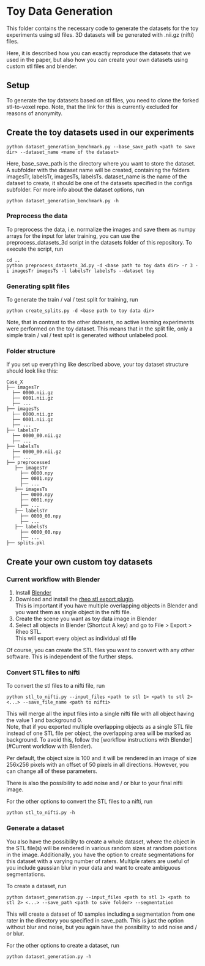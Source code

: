 # Toy Data Generation
This folder contains the necessary code to generate the datasets for the toy experiments using stl files.
3D datasets will be generated with .nii.gz (nifti) files. 

Here, it is described how you can exactly reproduce the datasets that we used in the paper, but also how you can create
your own datasets using custom stl files and blender.

## Setup

To generate the toy datasets based on stl files, you need to clone the forked stl-to-voxel repo.
Note, that the link for this is currently excluded for reasons of anonymity.

## Create the toy datasets used in our experiments

```
python dataset_generation_benchmark.py --base_save_path <path to save dir> --dataset_name <name of the dataset>
```

Here, base_save_path is the directory where you want to store the dataset. A subfolder with the dataset name will be 
created, containing the folders imagesTr, labelsTr, imagesTs, labelsTs. dataset_name is the name of the dataset to 
create, it should be one of the datasets specified in the configs subfolder. For more info about the dataset options, 
run 

```
python dataset_generation_benchmark.py -h
```

### Preprocess the data

To preprocess the data, i.e. normalize the images and save them as numpy arrays for the input for later training, 
you can use the preprocess_datasets_3d script in the datasets folder of this repository. To execute the script, run

```
cd ..
python preprocess_datasets_3d.py -d <base path to toy data dir> -r 3 -i imagesTr imagesTs -l labelsTr labelsTs --dataset toy
```

### Generating split files

To generate the train / val / test split for training, run

```
python create_splits.py -d <base path to toy data dir>
```

Note, that in contrast to the other datasets, no active learning experiments were performed on the toy dataset.
This means that in the split file, only a simple train / val / test split is generated without unlabeled pool.

### Folder structure

If you set up everything like described above, your toy dataset structure should look like this:

    Case_X
    ├── imagesTr
      ├── 0000.nii.gz
      ├── 0001.nii.gz
      ├── ...
    ├── imagesTs
      ├── 0000.nii.gz
      ├── 0001.nii.gz
      ├── ...
    ├── labelsTr
      ├── 0000_00.nii.gz
      ├── ...
    ├── labelsTs
      ├── 0000_00.nii.gz
      ├── ...
    ├── preprocessed
       ├── imagesTr
         ├── 0000.npy
         ├── 0001.npy
         ├── ...
       ├── imagesTs
         ├── 0000.npy
         ├── 0001.npy
         ├── ...
       ├── labelsTr
         ├── 0000_00.npy
         ├── ...
       ├── labelsTs
         ├── 0000_00.npy
         ├── ...
    ├── splits.pkl

## Create your own custom toy datasets

### Current workflow with Blender

1. Install [Blender](https://www.blender.org/)
2. Download and install the [rheo stl export plugin](https://rheologic.net/articles/blender-object-export-separate-stl/#:~:text=To%20use%20the%20addon%2C%20simply,field%20of%20the%20export%20dialog).  
   This is important if you have multiple overlapping objects in Blender and you want them as single object in the nifti file.
3. Create the scene you want as toy data image in Blender
4. Select all objects in Blender (Shortcut A key) and go to File > Export > Rheo STL.  
   This will export every object as individual stl file

Of course, you can create the STL files you want to convert with any other software. 
This is independent of the further steps.

### Convert STL files to nifti

To convert the stl files to a nifti file, run
```
python stl_to_nifti.py --input_files <path to stl 1> <path to stl 2> <...> --save_file_name <path to nifti>
```

This will merge all the input files into a single nifti file with all object having the value 1 and background 0.  
Note, that if you exported multiple overlapping objects as a single STL file instead of one STL file per object, 
the overlapping area will be marked as background. To avoid this, follow the [workflow instructions with Blender](#Current workflow with Blender).  

Per default, the object size is 100 and it will be rendered in an image of size 256x256 pixels with an offset of 50 pixels in all directions.
However, you can change all of these parameters.

There is also the possibility to add noise and / or blur to your final nifti image.

For the other options to convert the STL files to a nifti, run
```
python stl_to_nifti.py -h
```

### Generate a dataset

You also have the possibility to create a whole dataset, where the object in the STL file(s) will be rendered in various random sizes at random positions in the image.
Additionally, you have the option to create segmentations for this dataset with a varying number of raters.
Multiple raters are useful of you include gaussian blur in your data and want to create ambiguous segmentations.

To create a dataset, run
```
python dataset_generation.py --input_files <path to stl 1> <path to stl 2> <...> --save_path <path to save folder> --segmentation
```

This will create a dataset of 10 samples including a segmentation from one rater in the directory you specified in save_path. 
This is just the option without blur and noise, but you again have the possibility to add noise and / or blur.

For the other options to create a dataset, run
```
python dataset_generation.py -h
```